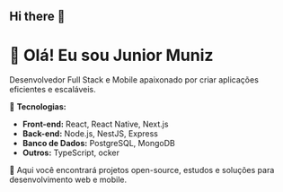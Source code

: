 ## Hi there 👋
# 👋 Olá! Eu sou Junior Muniz

Desenvolvedor Full Stack e Mobile apaixonado por criar aplicações eficientes e escaláveis.  

🚀 **Tecnologias:**  
- **Front-end:** React, React Native, Next.js  
- **Back-end:** Node.js, NestJS, Express  
- **Banco de Dados:** PostgreSQL, MongoDB 
- **Outros:** TypeScript, ocker  

📌 Aqui você encontrará projetos open-source, estudos e soluções para desenvolvimento web e mobile.  

<!--
**jrpalhano/jrpalhano** is a ✨ _special_ ✨ repository because its `README.md` (this file) appears on your GitHub profile.

Here are some ideas to get you started:

- 🔭 I’m currently working on ...
- 🌱 I’m currently learning ...
- 👯 I’m looking to collaborate on ...
- 🤔 I’m looking for help with ...
- 💬 Ask me about ...
- 📫 How to reach me: ...
- 😄 Pronouns: ...
- ⚡ Fun fact: ...
-->
